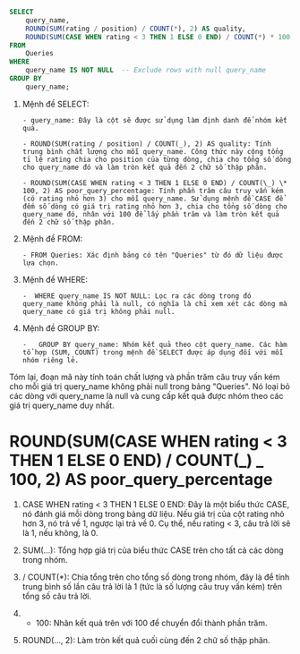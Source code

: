 ```sql
SELECT
    query_name,
    ROUND(SUM(rating / position) / COUNT(*), 2) AS quality,
    ROUND(SUM(CASE WHEN rating < 3 THEN 1 ELSE 0 END) / COUNT(*) * 100, 2) AS poor_query_percentage
FROM
    Queries
WHERE
    query_name IS NOT NULL  -- Exclude rows with null query_name
GROUP BY
    query_name;

```

1.  Mệnh đề SELECT:

        - query_name: Đây là cột sẽ được sử dụng làm định danh để nhóm kết quả.

        - ROUND(SUM(rating / position) / COUNT(_), 2) AS quality: Tính trung bình chất lượng cho mỗi query_name. Công thức này cộng tổng tỉ lệ rating chia cho position của từng dòng, chia cho tổng số dòng cho query_name đó và làm tròn kết quả đến 2 chữ số thập phân.

        - ROUND(SUM(CASE WHEN rating < 3 THEN 1 ELSE 0 END) / COUNT(\_) \* 100, 2) AS poor_query_percentage: Tính phần trăm câu truy vấn kém (có rating nhỏ hơn 3) cho mỗi query_name. Sử dụng mệnh đề CASE để đếm số dòng có giá trị rating nhỏ hơn 3, chia cho tổng số dòng cho query_name đó, nhân với 100 để lấy phần trăm và làm tròn kết quả đến 2 chữ số thập phân.

2.  Mệnh đề FROM:

        - FROM Queries: Xác định bảng có tên "Queries" từ đó dữ liệu được lựa chọn.

3.  Mệnh đề WHERE:

        -  WHERE query_name IS NOT NULL: Lọc ra các dòng trong đó query_name không phải là null, có nghĩa là chỉ xem xét các dòng mà query_name có giá trị không phải null.

4.  Mệnh đề GROUP BY:

        -   GROUP BY query_name: Nhóm kết quả theo cột query_name. Các hàm tổ hợp (SUM, COUNT) trong mệnh đề SELECT được áp dụng đối với mỗi nhóm riêng lẻ.

Tóm lại, đoạn mã này tính toán chất lượng và phần trăm câu truy vấn kém cho mỗi giá trị query_name không phải null trong bảng "Queries". Nó loại bỏ các dòng với query_name là null và cung cấp kết quả được nhóm theo các giá trị query_name duy nhất.

# ROUND(SUM(CASE WHEN rating < 3 THEN 1 ELSE 0 END) / COUNT(_) _ 100, 2) AS poor_query_percentage

1.  CASE WHEN rating < 3 THEN 1 ELSE 0 END: Đây là một biểu thức CASE, nó đánh giá mỗi dòng trong bảng dữ liệu. Nếu giá trị của cột rating nhỏ hơn 3, nó trả về 1, ngược lại trả về 0. Cụ thể, nếu rating < 3, câu trả lời sẽ là 1, nếu không, là 0.

2.  SUM(...): Tổng hợp giá trị của biểu thức CASE trên cho tất cả các dòng trong nhóm.

3.  / COUNT(\*): Chia tổng trên cho tổng số dòng trong nhóm, đây là để tính trung bình số lần câu trả lời là 1 (tức là số lượng câu truy vấn kém) trên tổng số câu trả lời.

4.  - 100: Nhân kết quả trên với 100 để chuyển đổi thành phần trăm.

5.  ROUND(..., 2): Làm tròn kết quả cuối cùng đến 2 chữ số thập phân.
